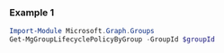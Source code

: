 ### Example 1
```powershell
Import-Module Microsoft.Graph.Groups
Get-MgGroupLifecyclePolicyByGroup -GroupId $groupId
```
